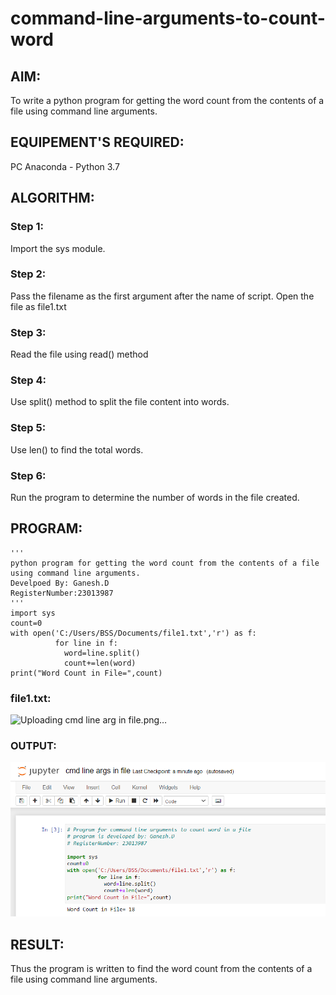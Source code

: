 # command-line-arguments-to-count-word
## AIM:
To write a python program for getting the word count from the contents of a file using command line arguments.
## EQUIPEMENT'S REQUIRED: 
PC
Anaconda - Python 3.7
## ALGORITHM: 
### Step 1:
Import the sys module.
### Step 2: 
Pass the filename as the first argument after the name of script. Open the file as file1.txt
### Step 3: 
Read the file using read() method
### Step 4:  
Use split() method to split the file content into words.
### Step 5: 
Use len() to find the total words.
### Step 6: 
Run the program to determine the number of words in the file created.
## PROGRAM:
```
'''
python program for getting the word count from the contents of a file using command line arguments.
Develpoed By: Ganesh.D
RegisterNumber:23013987
'''
import sys
count=0
with open('C:/Users/BSS/Documents/file1.txt','r') as f:
          for line in f:
            word=line.split()
            count+=len(word)
print("Word Count in File=",count)
```
### file1.txt:
![Uploading cmd line arg  in file.png…]()

### OUTPUT:

![Alt text](<cmd line arg output.png>)

## RESULT:
Thus the program is written to find the word count from the contents of a file using command line arguments.
